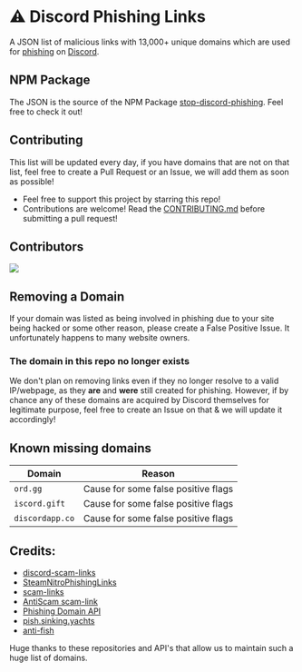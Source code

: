 # ⚠️ Discord Phishing Links

A JSON list of malicious links with 13,000+ unique domains which are used for [phishing](https://en.wikipedia.org/wiki/Phishing) on [Discord](https://discord.com).

## NPM Package

The JSON is the source of the NPM Package [stop-discord-phishing](https://www.npmjs.com/package/stop-discord-phishing). Feel free to check it out!

## Contributing

This list will be updated every day, if you have domains that are not on that list, feel free to create a Pull Request or an Issue, we will add them as soon as possible!

- Feel free to support this project by starring this repo!
- Contributions are welcome! Read the [CONTRIBUTING.md](https://github.com/nikolaischunk/discord-phishing-links/blob/main/CONTRIBUTING.md) before submitting a pull request!

## Contributors

<a href="https://github.com/nikolaischunk/discord-phishing-links/graphs/contributors">
  <img src="https://contrib.rocks/image?repo=nikolaischunk/discord-phishing-links" />
</a>
<br/>

## Removing a Domain

If your domain was listed as being involved in phishing due to your site being hacked or some other reason, please create a False Positive Issue. It unfortunately happens to many website owners.

### The domain in this repo no longer exists

We don't plan on removing links even if they no longer resolve to a valid IP/webpage, as they **are** and **were** still created for phishing. However, if by chance any of these domains are acquired by Discord themselves for legitimate purpose, feel free to create an Issue on that & we will update it accordingly!

## Known missing domains

| Domain          | Reason                              |
| --------------- | ----------------------------------- |
| `ord.gg`        | Cause for some false positive flags |
| `iscord.gift`   | Cause for some false positive flags |
| `discordapp.co` | Cause for some false positive flags |

## Credits:

- [discord-scam-links](https://github.com/BuildBot42/discord-scam-links)
- [SteamNitroPhishingLinks](https://github.com/0x4Hydro/SteamNitroPhishingLinks)
- [scam-links](https://github.com/DevSpen/scam-links)
- [AntiScam scam-link](https://github.com/Discord-AntiScam/scam-links)
- [Phishing Domain API](https://api.hyperphish.com/gimme-domains)
- [pish.sinking.yachts](https://phish.sinking.yachts/docs#/v2/all_domains_v2_all_get)
- [anti-fish](https://anti-fish.bitflow.dev)

Huge thanks to these repositories and API's that allow us to maintain such a huge list of domains.
